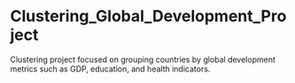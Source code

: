 # Clustering_Global_Development_Project
Clustering project focused on grouping countries by global development metrics such as GDP, education, and health indicators.
